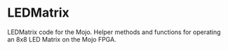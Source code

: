 # LEDMatrix
LEDMatrix code for the Mojo. Helper methods and functions for operating an 8x8 LED Matrix on the Mojo FPGA.

